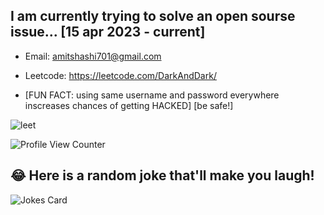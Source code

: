 ## I am currently trying to solve an open sourse issue... [15 apr 2023 - current]

- Email: amitshashi701@gmail.com
- Leetcode: https://leetcode.com/DarkAndDark/ 

- [FUN FACT: using same username and password everywhere inscreases chances of getting HACKED]
[be safe!]


![leet](https://user-images.githubusercontent.com/73923245/232561950-c41b7cf0-c1c0-4ce4-9228-7bde81b19434.JPG)



![ Profile View Counter](https://komarev.com/ghpvc/?username=AmitShashi)



## 😂 Here is a random joke that'll make you laugh!
![Jokes Card](https://readme-jokes.vercel.app/api)


